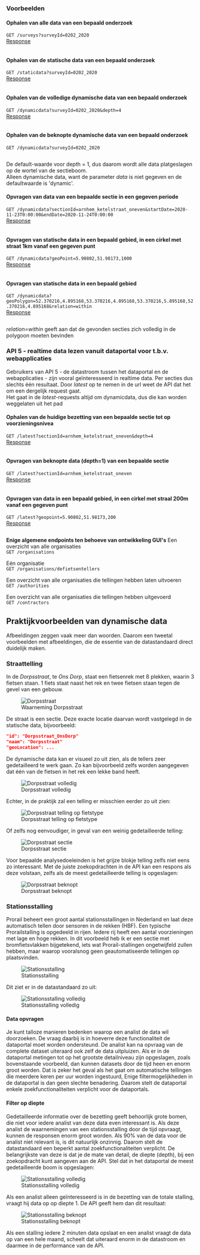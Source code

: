 ### Voorbeelden

#### Ophalen van alle data van een bepaald onderzoek
`GET /surveys?surveyId=0202_2020`  
[Response](./examples/API4/GET_survey.json)  
<pre class='example json' data-include='../examples/API4/GET_survey.json' data-include-format='text'></pre>

#### Ophalen van de statische data van een bepaald onderzoek
`GET /staticdata?surveyId=0202_2020`  
[Response](./examples/API4/GET_static.json)    

<pre class='example json' data-include='../examples/API4/GET_static.json' data-include-format='text'></pre>


#### Ophalen van de volledige dynamische data van een bepaald onderzoek
`GET /dynamicdata?surveyId=0202_2020&depth=4`  
[Response](./examples/API4/GET_dynamic_depth4.json)  

<pre class='example json' data-include='../examples/API4/GET_dynamic_depth4.json' data-include-format='text'></pre>


#### Ophalen van de beknopte dynamische data van een bepaald onderzoek
`GET /dynamicdata?surveyId=0202_2020`  
<pre class='example json' data-include='../examples/API4/GET_dynamic_depth1.json' data-include-format='text'></pre>


De default-waarde voor depth = 1, dus daarom wordt alle data platgeslagen op de wortel van de sectieboom.  
Alleen dynamische data, want de parameter *data* is niet gegeven en de defaultwaarde is 'dynamic'.  

#### Opvragen van data van een bepaalde sectie in een gegeven periode
`GET /dynamicdata?sectionId=arnhem_ketelstraat_oneven&startDate=2020-11-23T0:00:00&endDate=2020-11-24T0:00:00`   
[Response](./examples/API4/GET_dynamic_depth1_single_section.json)  

<pre class='example json' data-include='../examples/API4/GET_dynamic_depth1_single_section.json' data-include-format='text'></pre>


#### Opvragen van statische data in een bepaald gebied, in een cirkel met straat 1km vanaf een gegeven punt
`GET /dynamicdata?geoPoint=5.90802,51.98173,1000`  
[Response](./examples/API4/GET_static.json)  

<pre class='example json' data-include='../examples/API4/GET_static.json' data-include-format='text'></pre>


#### Opvragen van statische data in een bepaald gebied
`GET /dynamicdata?geoPolygon=52.370216,4.895168,53.370216,4.895168,53.370216,5.895168,52.370216,4.895168&relation=within`  
[Response](./examples/API4/GET_dynamic_depth1.json)  

<pre class='example json' data-include='../examples/API4/GET_dynamic_depth1.json' data-include-format='text'></pre>

*relation=within* geeft aan dat de gevonden secties zich volledig in de polygoon moeten bevinden  

### API 5 - realtime data lezen vanuit dataportal voor t.b.v. webapplicaties
Gebruikers van API 5 - de datastroom tussen het dataportal en de webapplicaties - zijn vooral geïnteresseerd in realtime data. Per secties dus slechts één resultaat. Door *latest* op te nemen in de url weet de API dat het om een dergelijk request gaat.  
Het gaat in de *latest*-requests altijd om dynamicdata, dus die kan worden weggelaten uit het pad

#### Ophalen van de huidige bezetting van een bepaalde sectie tot op voorzieningsnivea
`GET /latest?sectionId=arnhem_ketelstraat_oneven&depth=4`  
[Response](./examples/API5/GET_dynamic_depth4.json)  

<pre class='example json' data-include='../examples/API5/GET_dynamic_depth4.json' data-include-format='text'></pre>


#### Opvragen van beknopte data (depth=1) van een bepaalde sectie
`GET /latest?sectionId=arnhem_ketelstraat_oneven`  
[Response](./examples/API5/GET_dynamic_depth1_single_section.json)  

<pre class='example json' data-include='../examples/API5/GET_dynamic_depth1_single_section.json' data-include-format='text'></pre>


#### Opvragen van data in een bepaald gebied, in een cirkel met straal 200m vanaf een gegeven punt
`GET /latest?geopoint=5.90802,51.98173,200`  
[Response](./examples/API5/GET_dynamic_depth1.json)  

<pre class='example json' data-include='../examples/API5/GET_dynamic_depth1.json' data-include-format='text'></pre>




__Enige algemene endpoints ten behoeve van ontwikkeling GUI's__
Een overzicht van alle organisaties  
`GET /organisations`

Eén organisatie  
`GET /organisations/defietsentellers`

Een overzicht van alle organisaties die tellingen hebben laten uitvoeren  
`GET /authorities`

Een overzicht van alle organisaties die tellingen hebben uitgevoerd  
`GET /contractors`

## Praktijkvoorbeelden van dynamische data  

Afbeeldingen zeggen vaak meer dan woorden. Daarom een tweetal voorbeelden met afbeeldingen, die de essentie van de datastandaard direct duidelijk maken.

### Straattelling

In de *Dorpsstraat*, te *Ons Dorp*,  staat een fietsenrek met 8 plekken, waarin 3 fietsen staan. 
1 fiets staat naast het rek en twee fietsen staan tegen de gevel van een gebouw.  

<figure>
<img alt="Dorpsstraat" src="../images/dorpsstraat-waarneming.drawio.svg" />
<figcaption>Waarneming Dorpsstraat</figcaption>
</figure>

De straat is een sectie. 
Deze exacte locatie daarvan wordt vastgelegd in de statische data, bijvoorbeeld:  

<div class='example'>

```json
"id": "Dorpsstraat_OnsDorp"
"naam": "Dorpsstraat"
"geoLocation": ...
```
</div>

De dynamische data kan er visueel zo uit zien, als de tellers zeer gedetailleerd te werk gaan. Zo kan bijvoorbeeld zelfs worden aangegeven dat één van de fietsen in het rek een lekke band heeft.

<figure>
<img src="../images/dorpsstraat-volledig.drawio.svg" alt="Dorpsstraat volledig"/>
<figcaption>Dorpsstraat volledig</figcaption>
</figure>

Echter, in de praktijk zal een telling er misschien eerder zo uit zien:

<figure>
<img src="../images/dorpsstraat-zonderfietstype.drawio.svg" alt="Dorpsstraat telling op fietstype"/>
<figcaption>Dorpsstraat telling op fietstype</figcaption>
</figure>

Of zelfs nog eenvoudiger, in geval van een weinig gedetailleerde telling:

<figure>
<img src="../images/dorpsstraat-zondersectie.drawio.svg" alt="Dorpsstraat sectie"/>
<figcaption>Dorpsstraat sectie</figcaption>
</figure>

Voor bepaalde analysedoeleinden is het grijze blokje telling zelfs niet eens zo interessant. Met de juiste zoekopdrachten in de API kan een respons als deze volstaan, zelfs als de meest gedetailleerde telling is opgeslagen:

<figure>
<img src="../images/dorpsstraat-beknopt.drawio.svg" alt="Dorpsstraat beknopt"/>
<figcaption>Dorpsstraat beknopt</figcaption>
</figure>

### Stationsstalling

Prorail beheert een groot aantal stationsstallingen in Nederland en laat deze automatisch tellen door sensoren in de rekken (HBF). 
Een typische Prorailstalling is opgedeeld in rijen. 
Iedere rij heeft een aantal voorzieningen met lage en hoge rekken. 
In dit voorbeeld heb ik er een sectie met bromfietsvlakken bijgetekend, iets wat Prorail-stallingen ongetwijfeld zullen hebben, maar waarop vooralsnog geen geautomatiseerde tellingen op plaatsvinden.  

<figure>
<img alt="Stationsstalling" src="../images/stationsstalling-waarneming.drawio.svg" />
<figcaption>Stationsstalling</figcaption>
</figure>

Dit ziet er in de datastandaard zo uit:  

<figure>
<img alt="Stationsstalling volledig" src="../images/stationsstalling-volledig.drawio.svg" />
<figcaption>Stationsstalling volledig</figcaption>
</figure>

#### Data opvragen

Je kunt talloze manieren bedenken waarop een analist de data wil doorzoeken. De vraag daarbij is in hoeverre deze functionaliteit de dataportal moet worden ondersteund. De analist kan na opvraag van de complete dataset uiteraard ook zelf de data uitpluizen. 
Als er in de dataportal metingen tot op het grootste detailniveau zijn opgeslagen, zoals bovenstaande voorbeeld, dan kunnen datasets door de tijd heen en enorm groot worden. Dat is zeker het geval als het gaat om automatische tellingen die meerdere keren per uur worden ingestuurd, Enige filtermogelijkheden in de dataportal is dan geen slechte benadering. 
Daarom stelt de dataportal enkele zoekfunctionaliteiten verplicht voor de dataportals.

#### Filter op diepte

Gedetailleerde informatie over de bezetting geeft behoorlijk grote bomen, die niet voor iedere analist van deze data even interessant is. Als deze analist de waarnemingen van een stationsstalling door de tijd opvraagt, kunnen de responsen enorm groot worden. Als 90% van de data voor de analist niet relevant is, is dit natuurlijk onzinnig.
Daarom stelt de datastandaard een beperkt aantal zoekfunctionaliteiten verplicht. De belangrijkste van deze is dat je de mate van detail, de diepte (depth), bij een zoekopdracht kunt  aangeven aan de API. 
Stel dat in het dataportal de meest gedetailleerde boom is opgeslagen:

<figure>
<img alt="Stationsstalling volledig" src="../images/stationsstalling-volledig.drawio.svg" />
<figcaption>Stationsstalling volledig</figcaption>
</figure>

Als een analist alleen geïnteresseerd is in de bezetting van de totale stalling, vraagt hij data op op diepte 1. De API geeft hem dan dit resultaat:  

<figure>
<img alt="Stationsstalling beknopt" src="../images/stationsstalling-beknopt.drawio.svg" />
<figcaption>Stationsstalling beknopt</figcaption>
</figure>

Als een stalling iedere 2 minuten data opslaat en een analist vraagt de data op van een hele maand, scheelt dat uiteraard enorm in de datastroom en daarmee in de performance van de API.  
